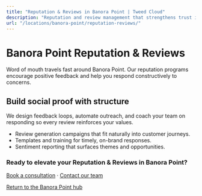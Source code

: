 ```yaml
---
title: "Reputation & Reviews in Banora Point | Tweed Cloud"
description: "Reputation and review management that strengthens trust in Banora Point."
url: "/locations/banora-point/reputation-reviews/"
---
```


# Banora Point Reputation & Reviews

Word of mouth travels fast around Banora Point. Our reputation programs encourage positive feedback and help you respond constructively to concerns.

## Build social proof with structure

We design feedback loops, automate outreach, and coach your team on responding so every review reinforces your values.

- Review generation campaigns that fit naturally into customer journeys.
- Templates and training for timely, on-brand responses.
- Sentiment reporting that surfaces themes and opportunities.

### Ready to elevate your Reputation & Reviews in Banora Point?

[Book a consultation](/consultation/) · [Contact our team](/contact/)

[Return to the Banora Point hub](/locations/banora-point/)
